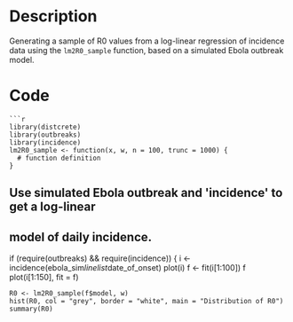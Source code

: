 # Description
Generating a sample of R0 values from a log-linear regression of incidence data 
using the `lm2R0_sample` function, based on a simulated Ebola outbreak model.

# Code
```
```r
library(distcrete)
library(outbreaks)
library(incidence)
lm2R0_sample <- function(x, w, n = 100, trunc = 1000) {
  # function definition
}
```
## Use simulated Ebola outbreak and 'incidence' to get a log-linear
## model of daily incidence.

  if (require(outbreaks) && require(incidence)) {
    i <- incidence(ebola_sim$linelist$date_of_onset)
    plot(i)
    f <- fit(i[1:100])
    f
    plot(i[1:150], fit = f)

    R0 <- lm2R0_sample(f$model, w)
    hist(R0, col = "grey", border = "white", main = "Distribution of R0")
    summary(R0)

```
